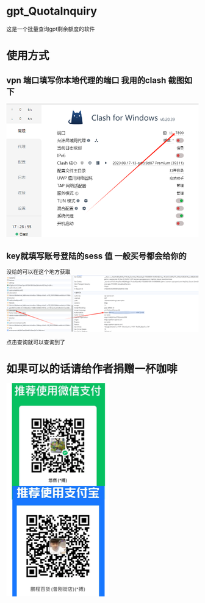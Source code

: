 # gpt_QuotaInquiry
这是一个批量查询gpt剩余额度的软件
# 使用方式 
 ##  vpn 端口填写你本地代理的端口 我用的clash  截图如下
 ![Alt text](1702111419386.png)


 ## key就填写账号登陆的sess 值  一般买号都会给你的

没给的可以在这个地方获取
![Alt text](1702111526339.png)


点击查询就可以查询到了

# 如果可以的话请给作者捐赠一杯咖啡
![Alt text](wxandzfb.png)